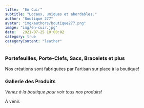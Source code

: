 ```yaml
---
title:  "En Cuir"
subtitle: "Locaux, uniques et abordables."
author: "Boutique 277"
avatar: "img/authors/boutique277.png"
image: "img/en-cuir.jpg"
date:   2021-07-25 10:00:02
category: true
categoryContent: "leather"
---
```


### Portefeuilles, Porte-Clefs, Sacs, Bracelets et plus
Nos créations sont fabriquées par l'artisan sur place à la boutique!

### Gallerie des Produits
<i>Venez à la boutique pour voir tous nos produits!</i>

À venir.<br /><br /><br />